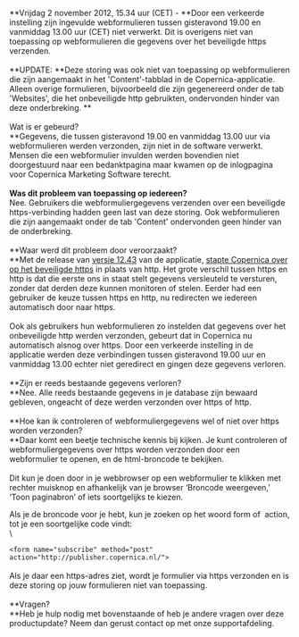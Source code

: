**Vrijdag 2 november 2012, 15.34 uur (CET) - **Door een verkeerde
instelling zijn ingevulde webformulieren tussen gisteravond 19.00 en
vanmiddag 13.00 uur (CET) niet verwerkt. Dit is overigens niet van
toepassing op webformulieren die gegevens over het beveiligde https
verzenden. \
\
**UPDATE: **Deze storing was ook niet van toepassing op webformulieren
die zijn aangemaakt in het 'Content'-tabblad in de Copernica-applicatie.
Alleen overige formulieren, bijvoorbeeld die zijn gegenereerd onder de
tab 'Websites', die het onbeveiligde http gebruikten, ondervonden hinder
van deze onderbreking. **\
 \
 Wat is er gebeurd?\
**Gegevens, die tussen gisteravond 19.00 en vanmiddag 13.00 uur via
webformulieren werden verzonden, zijn niet in de software verwerkt.
Mensen die een webformulier invulden werden bovendien niet doorgestuurd
naar een bedanktpagina maar kwamen op de inlogpagina voor Copernica
Marketing Software terecht. \
 \
 **Was dit probleem van toepassing op iedereen?**\
 Nee. Gebruikers die webformuliergegevens verzenden over een beveiligde
https-verbinding hadden geen last van deze storing. Ook webformulieren
die zijn aangemaakt onder de tab 'Content' ondervonden geen hinder van
de onderbreking. \
 \
 **Waar werd dit probleem door veroorzaakt?\
**Met de release van [versie
12.43](http://www.copernica.com/nl/over-ons/nieuws/copernica-versie-12-43-gelanceerd)
van de applicatie, [stapte Copernica over op het beveiligde
https](http://www.copernica.com/nl/over-ons/nieuws/copernica-stapt-over-naar-https-en-adviseert-jou-hetzelfde-te-doen)
in plaats van http. Het grote verschil tussen https en http is dat die
eerste ons in staat stelt gegevens versleuteld te versturen, zonder dat
derden deze kunnen monitoren of stelen. Eerder had een gebruiker de
keuze tussen https en http, nu redirecten we iedereen automatisch door
naar https.\
 \
 Ook als gebruikers hun webformulieren zo instelden dat gegevens over
het onbeveiligde http werden verzonden, gebeurt dat in Copernica nu
automatisch alsnog over https. Door een verkeerde instelling in de
applicatie werden deze verbindingen tussen gisteravond 19.00 uur en
vanmiddag 13.00 echter niet geredirect en gingen deze gegevens verloren.
\
 \
 **Zijn er reeds bestaande gegevens verloren?\
**Nee. Alle reeds bestaande gegevens in je database zijn bewaard
gebleven, ongeacht of deze werden verzonden over https of http. \
 \
 **Hoe kan ik controleren of webformuliergegevens wel of niet over https
worden verzonden?\
**Daar komt een beetje technische kennis bij kijken. Je kunt controleren
of webformuliergegevens over https worden verzonden door een
webformulier te openen, en de html-broncode te bekijken. \
 \
 Dit kun je doen door in je webbrowser op een webformulier te klikken
met rechter muisknop en afhankelijk van je browser ‘Broncode weergeven,’
‘Toon paginabron’ of iets soortgelijks te kiezen.

Als je de broncode voor je hebt, kun je zoeken op het woord form of
 action, tot je een soortgelijke code vindt:\
 \

`<form name="subscribe" method="post" action="http://publisher.copernica.nl/">`\
 \
 Als je daar een https-adres ziet, wordt je formulier via https
verzonden en is deze storing op jouw formulieren niet van toepassing.\
\
 **Vragen?\
**Heb je hulp nodig met bovenstaande of heb je andere vragen over deze
productupdate? Neem dan gerust contact op met onze supportafdeling.
